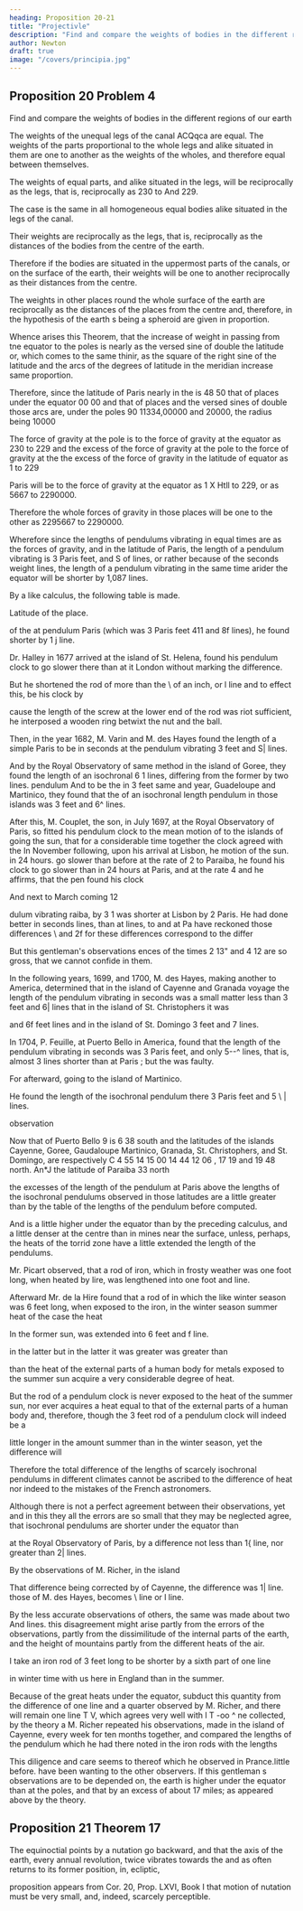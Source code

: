 ```yaml
---
heading: Proposition 20-21
title: "Projectivle"
description: "Find and compare the weights of bodies in the different regions of our earth"
author: Newton
draft: true
image: "/covers/principia.jpg"
---
```




## Proposition 20 Problem 4

Find and compare the weights of bodies in the different regions of our earth

The weights of the unequal legs of the canal ACQqca are equal. The weights of the parts proportional to the whole legs and alike situated in them are one to another as the weights of the wholes, and therefore equal between themselves.

The weights of equal parts, and alike situated in the legs, will be reciprocally as the legs, that is, reciprocally as 230 to And 229.

The case is the same in all homogeneous equal bodies alike situated in the legs of the canal.

Their weights are reciprocally as the legs, that is, reciprocally as the distances of the bodies from the centre of the earth. 

Therefore if the bodies are situated in the uppermost parts of the canals, or on the surface of the earth, their weights will be one to another reciprocally as their distances from the centre.

The weights in other places round the whole surface of the earth are reciprocally as the distances of the places from the centre and, therefore, in the hypothesis of the earth s being a spheroid are given in proportion.

Whence arises this Theorem, that the increase of weight in passing from tne equator to the poles is nearly as the versed sine of double the latitude or, which comes to the same thinir, as the square of the right sine of the latitude and the arcs of the degrees of latitude in the meridian increase same proportion. 

Therefore, since the latitude of Paris nearly in the is 48 50 that of places under the equator 00 00 and that of places
and the versed sines of double those arcs are, under the poles 90
11334,00000 and 20000, the radius being 10000

The force of gravity at the pole is to the force of gravity at the equator as 230 to 229 and the excess of the force of gravity at the pole to the force of gravity at the
the excess of the force of gravity in the latitude of equator as 1 to 229

Paris will be to the force of gravity at the equator as 1 X Htll to 229, or as 5667 to 2290000.

Therefore the whole forces of gravity in those places will be one to the other as 2295667 to 2290000.

Wherefore since the lengths of pendulums vibrating in equal times are as the forces of gravity, and in the latitude of Paris, the length of a pendulum vibrating is 3 Paris feet, and S of lines, or rather because of the seconds weight lines, the length of a pendulum vibrating in the same time arider the equator will be shorter by 1,087 lines.

By a like calculus, the following table is made.

Latitude of the place.

of the at pendulum Paris (which was 3 Paris
feet 411 and 8f lines), he found shorter by 1 j line.

Dr. Halley in 1677 arrived at the island of St. Helena, found his pendulum clock to go slower there than at it London without marking the difference. 

But he shortened the rod of more than the \ of an inch, or l line and to effect this, be
his clock by

cause the length of the screw at the lower end of the rod was riot sufficient,
he interposed a wooden ring betwixt the nut and the ball.

Then, in the year 1682, M. Varin and M. des Hayes found the length of a simple Paris
to be in seconds at the pendulum vibrating
3 feet and S| lines.

And by the Royal Observatory of same method in the island of Goree, they found the length of an isochronal 6 1 lines, differing from the former by two lines.
pendulum And
to be the
in 3
feet same and year,
Guadeloupe and Martinico, they found that the
of an isochronal
length pendulum in those islands was 3 feet and 6^ lines.

After this, M. Couplet, the son, in July 1697, at the Royal Observatory of Paris, so fitted his pendulum clock to the mean motion of to the islands of
going the sun, that for a considerable time together the clock agreed with the
In November following, upon his arrival at Lisbon, he motion of the sun.
in 24 hours.
go slower than before at the rate of 2
to Paraiba, he found his clock to go slower than in 24 hours at Paris, and at the rate 4
and he affirms, that the pen
found his clock 

And next
to March coming
12

dulum vibrating
raiba,
by 3 1 was shorter at Lisbon by 2
Paris. He had done better
in seconds lines,
than at
lines, to
and at Pa
have reckoned those differences \\ and 2f for these differences correspond to the differ

But this gentleman's observations
ences of the times 2 13&quot; and 4 12
are so gross, that we cannot confide in them.

In the following years, 1699, and 1700, M. des Hayes, making another to America, determined that in the island of Cayenne and Granada voyage
the length of the pendulum vibrating in seconds was a small matter less
than 3 feet and 6| lines that in the island of St. Christophers it was

and 6f feet lines and in the island of
St. Domingo 3 feet and 7 lines.

In 1704, P. Feuille, at Puerto Bello in America, found that the length of the pendulum vibrating in seconds was 3 Paris feet, and only 5--^ lines, that is, almost 3 lines shorter than at Paris ; but the
was faulty. 

For afterward, going to the island of Martinico.

He found the length of the isochronal pendulum there 3 Paris feet and 5 \ | lines.

observation

Now that of Puerto Bello 9 is 6 38 south
and the latitudes of the islands Cayenne, Goree, Gaudaloupe
Martinico, Granada, St. Christophers, and St. Domingo, are respectively
C
4 55 14
15 00 14 44 12 06 , 17 19 and 19 48 north. An*J
the latitude of Paraiba
33 north


the excesses of the length of the pendulum at Paris above the lengths of
the isochronal pendulums observed in those latitudes are a little
greater than by the table of the lengths of the pendulum before computed. 

And is a little higher under the equator than by the preceding calculus, and a little denser at the centre than in mines near the surface, unless, perhaps,
the heats of the torrid zone have a little extended the length of the pendulums.

Mr. Picart observed, that a rod of iron, which in frosty weather was one foot long, when heated by lire, was lengthened
into one foot and line.

Afterward Mr. de la Hire found that a rod of in which the like winter season was 6 feet long, when exposed to the iron, in the winter season summer heat of the case the heat

In the former sun, was extended into 6 feet and f line.

in the latter but in the latter it was greater was greater than

than the heat of the external parts of a human body for metals exposed to the summer sun acquire a very considerable degree of heat. 

But the rod of a pendulum clock is never exposed to the heat of the summer sun, nor ever acquires a heat equal to that of the external parts of a human body and, therefore, though the 3 feet rod of a pendulum clock will indeed be a

little longer in the amount summer than
in the winter season, yet the difference will 

Therefore the total difference of the lengths of scarcely isochronal pendulums in different climates cannot be ascribed to the difference of heat nor indeed to the mistakes of the French astronomers.

Although there is not a perfect agreement between their observations, yet and in this they all the errors are so small that they may be neglected agree, that isochronal pendulums are shorter under the equator than

at the Royal Observatory of Paris, by a difference not less than 1{ line,
nor greater than 2| lines.

By the observations of M. Richer, in the island

That difference being corrected by
of Cayenne, the difference was 1| line.
those of M. des Hayes, becomes \\ line or l line.

By the less accurate observations of others, the same was made about two
And lines.
this disagreement might arise partly from the errors of the observations, partly
from the dissimilitude of the internal parts of the earth, and the height of
mountains partly from the different heats of the air.

I take an iron rod of 3 feet long to be shorter by a sixth part of one line

in winter time with us here in England than
in the summer.

Because of the great heats under the equator, subduct this quantity from the difference of one line and a quarter observed by M. Richer, and there will remain one line T V, which agrees very well with l T -oo ^ ne collected, by the theory a M. Richer repeated his observations, made in the island of Cayenne, every week for ten months together, and compared the lengths of the pendulum which he had there noted in the iron rods with the lengths

This diligence and care seems to thereof which he observed in Prance.little before.
have been wanting to the other observers.
If this gentleman s
observations are to be depended on, the earth is higher under the
equator than at the
poles, and that by an excess of about 17 miles; as appeared above by the
theory.

## Proposition 21 Theorem 17

The equinoctial points by a nutation go backward, and that the axis of the earth,
every annual revolution, twice vibrates towards the and as often returns to its former position, in, ecliptic,

proposition appears from Cor. 20, Prop. LXVI, Book I that motion of nutation must be very small, and, indeed, scarcely perceptible.


